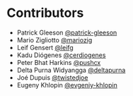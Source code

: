 # Contributors

- Patrick Gleeson [@patrick-gleeson](https://github.com/patrick-gleeson)
- Mario Zigliotto [@mariozig](https://github.com/mariozig)
- Leif Gensert [@leifg](https://github.com/leifg)
- Kadu Diógenes [@cerdiogenes](https://github.com/cerdiogenes)
- Peter Bhat Harkins [@pushcx](https://github.com/pushcx)
- Delta Purna Widyangga [@deltapurna](https://github.com/deltapurna)
- Joé Dupuis [@twistedjoe](https://github.com/twistedjoe)
- Eugeny Khlopin [@evgeniy-khlopin](https://github.com/evgeniy-khlopin)
